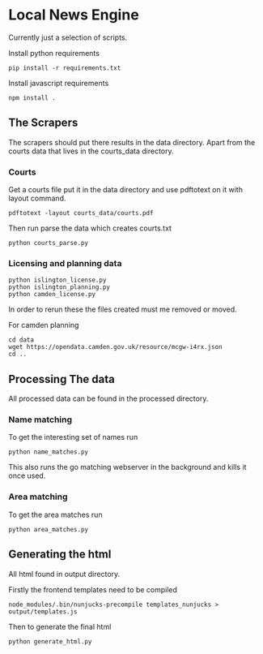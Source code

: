 # Local News Engine

Currently just a selection of scripts.

Install python requirements
```
pip install -r requirements.txt
```

Install javascript requirements
```
npm install .
```


## The Scrapers

The scrapers should put there results in the data directory. Apart from the courts data that lives in the courts_data directory.

### Courts

Get a courts file put it in the data directory and use pdftotext on it with layout command.

```
pdftotext -layout courts_data/courts.pdf
```
Then run parse the data which creates courts.txt

```
python courts_parse.py
```

### Licensing and planning data

```
python islington_license.py 
python islington_planning.py 
python camden_license.py 
```
In order to rerun these the files created must me removed or moved.

For camden planning

```
cd data
wget https://opendata.camden.gov.uk/resource/mcgw-i4rx.json
cd ..
```


## Processing The data

All processed data can be found in the processed directory.

### Name matching

To get the interesting set of names run

```
python name_matches.py
```

This also runs the go matching webserver in the background and kills it once used.

### Area matching

To get the area matches run 
```
python area_matches.py
```

## Generating the html

All html found in output directory.

Firstly the frontend templates need to be compiled
```
node_modules/.bin/nunjucks-precompile templates_nunjucks > output/templates.js
```

Then to generate the final html

```
python generate_html.py
```



